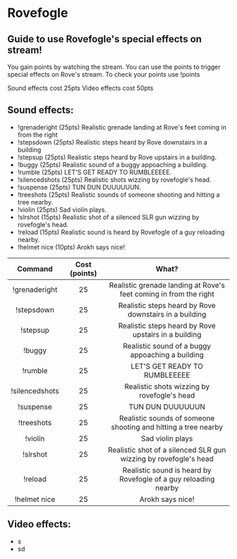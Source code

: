 # Rovefogle

## Guide to use Rovefogle's special effects on stream!

You gain points by watching the stream. You can use the points to trigger special effects on Rove's stream.
To check your points use !points

Sound effects cost 25pts
Video effects cost 50pts

## Sound effects:

* !grenaderight   (25pts)   Realistic grenade landing at Rove's feet coming in from the right
* !stepsdown      (25pts)   Realistic steps heard by Rove downstairs in a building
* !stepsup        (25pts)   Realistic steps heard by Rove upstairs in a building.
* !buggy          (25pts)   Realistic sound of a buggy appoaching a building.
* !rumble         (25pts)   LET'S GET READY TO RUMBLEEEEE.
* !silencedshots  (25pts)   Realistic shots wizzing by rovefogle's head.
* !suspense       (25pts)   TUN DUN DUUUUUUN.
* !treeshots      (25pts)   Realistic sounds of someone shooting and hitting a tree nearby.
* !violin         (25pts)   Sad violin plays.
* !slrshot        (15pts)   Realistic shot of a silenced SLR gun wizzing by rovefogle's head.
* !reload         (15pts)   Realistic sound is heard by Rovefogle of a guy reloading nearby.
* !helmet nice    (10pts)   Arokh says nice!	

| Command | Cost (points) | What? |
|:-----:|:-----:|:-----:|
|!grenaderight| 25 | Realistic grenade landing at Rove's feet coming in from the right |
|!stepsdown| 25 | Realistic steps heard by Rove downstairs in a building |
|!stepsup| 25 | Realistic steps heard by Rove upstairs in a building |
|!buggy| 25 | Realistic sound of a buggy appoaching a building |
|!rumble| 25 | LET'S GET READY TO RUMBLEEEEE |
|!silencedshots| 25 | Realistic shots wizzing by rovefogle's head |
|!suspense| 25 | TUN DUN DUUUUUUN |
|!treeshots| 25 | Realistic sounds of someone shooting and hitting a tree nearby |
|!violin| 25 | Sad violin plays |
|!slrshot| 25 | Realistic shot of a silenced SLR gun wizzing by rovefogle's head |
|!reload| 25 | Realistic sound is heard by Rovefogle of a guy reloading nearby |
|!helmet nice| 25 | Arokh says nice! |

## Video effects:

* s
* sd
